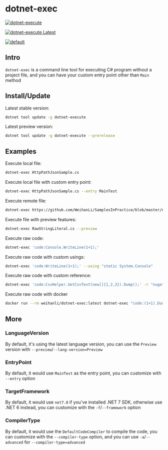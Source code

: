 # dotnet-exec

[![dotnet-execute](https://img.shields.io/nuget/v/dotnet-execute)](https://www.nuget.org/packages/dotnet-execute/)

[![dotnet-execute Latest](https://img.shields.io/nuget/vpre/dotnet-execute)](https://www.nuget.org/packages/dotnet-execute/absoluteLatest)

[![default](https://github.com/WeihanLi/dotnet-exec/actions/workflows/dotnetcore.yml/badge.svg)](https://github.com/WeihanLi/dotnet-exec/actions/workflows/dotnetcore.yml)

## Intro

`dotnet-exec` is a command line tool for executing C# program without a project file, and you can have your custom entry point other than `Main` method

## Install/Update

Latest stable version:

```sh
dotnet tool update -g dotnet-execute
```

Latest preview version:

```sh
dotnet tool update -g dotnet-execute --prerelease
```

## Examples

Execute local file:

``` sh
dotnet-exec HttpPathJsonSample.cs
```

Execute local file with custom entry point:

``` sh
dotnet-exec HttpPathJsonSample.cs --entry MainTest
```

Execute remote file:

``` sh
dotnet-exec https://github.com/WeihanLi/SamplesInPractice/blob/master/net7Sample/Net7Sample/ArgumentExceptionSample.cs
```

Execute file with preview features:

``` sh
dotnet-exec RawStringLiteral.cs --preview
```

Execute raw code:

``` sh
dotnet-exec 'code:Console.WriteLine(1+1);'
```

Execute raw code with custom usings:

``` sh
dotnet-exec 'code:WriteLine(1+1);' --using "static System.Console"
```

Execute raw code with custom reference:

``` sh
dotnet-exec 'code:CsvHelper.GetCsvText(new[]{1,2,3}).Dump();' -r "nuget:WeihanLi.Npoi,2.3.0" --using "WeihanLi.Npoi"
```

Execute raw code with docker

``` sh
docker run --rm weihanli/dotnet-exec:latest dotnet-exec "code:(1+1).Dump()"
```

## More

### LanguageVersion

By default, it's using the latest language version, you can use the `Preview` version with `--preview`/`--lang-version=Preview`

### EntryPoint

By default, it would use `MainTest` as the entry point, you can customize with `--entry` option

### TargetFramework

By default, it would use `net7.0` if you've installed .NET 7 SDK, otherwise use .NET 6 instead, you can customize with the `-f`/`--framework` option

### CompilerType

By default, it would use the `DefaultCodeCompiler` to compile the code, you can customize with the `--compiler-type` option, and you can use `-a`/`--advanced` for `--compiler-type=advanced`
